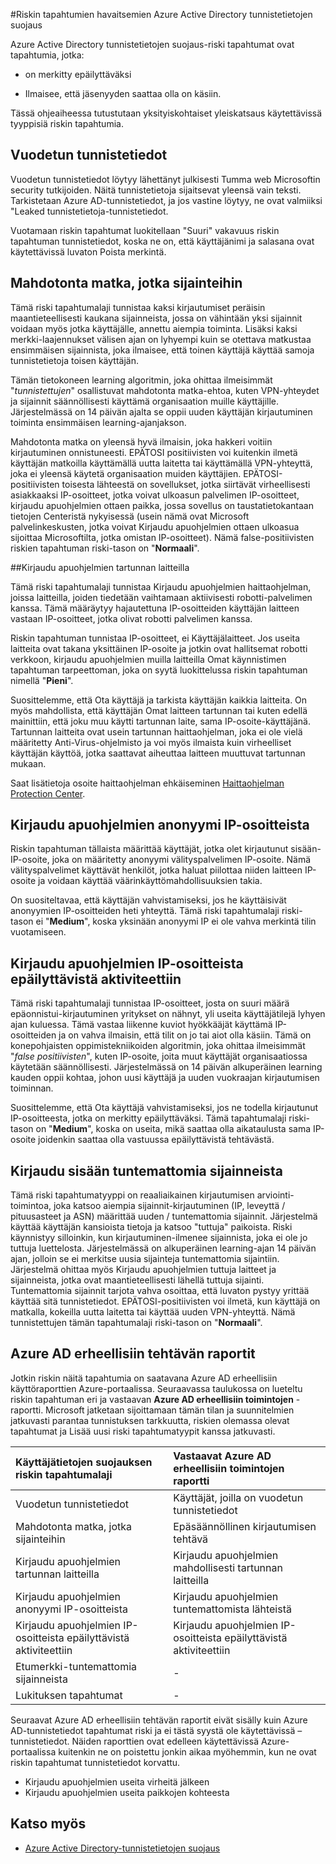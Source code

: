 <properties
    pageTitle="Riskin tapahtumien Azure Active Directory tunnistetietojen suojauksen havaitsemien | Microsoft Azure"
    description="Tässä ohjeaiheessa tutustutaan yksityiskohtaiset yleiskatsaus käytettävissä tyyppisiä riskin tapahtumia Azure Active Directory tunnistetietojen suojaus"
    services="active-directory"
    keywords="Azure active Directoryn tunnistetietojen suojaus-cloud app etsiminen-sovellukset, suojaus, riski, riskin taso, heikkous, suojauskäytäntö hallinta"
    documentationCenter=""
    authors="MarkusVi"
    manager="femila"
    editor=""/>

<tags
    ms.service="active-directory"
    ms.workload="identity"
    ms.tgt_pltfrm="na"
    ms.devlang="na"
    ms.topic="article"
    ms.date="10/27/2016"
    ms.author="markvi"/>

#<a name="types-of-risk-events-detected-by-azure-active-directory-identity-protection"></a>Riskin tapahtumien havaitsemien Azure Active Directory tunnistetietojen suojaus 

Azure Active Directory tunnistetietojen suojaus-riski tapahtumat ovat tapahtumia, jotka:

- on merkitty epäilyttäväksi

- Ilmaisee, että jäsenyyden saattaa olla on käsiin. 

Tässä ohjeaiheessa tutustutaan yksityiskohtaiset yleiskatsaus käytettävissä tyyppisiä riskin tapahtumia.


## <a name="leaked-credentials"></a>Vuodetun tunnistetiedot

Vuodetun tunnistetiedot löytyy lähettänyt julkisesti Tumma web Microsoftin security tutkijoiden. Näitä tunnistetietoja sijaitsevat yleensä vain teksti. Tarkistetaan Azure AD-tunnistetiedot, ja jos vastine löytyy, ne ovat valmiiksi "Leaked tunnistetietoja-tunnistetiedot.

Vuotamaan riskin tapahtumat luokitellaan "Suuri" vakavuus riskin tapahtuman tunnistetiedot, koska ne on, että käyttäjänimi ja salasana ovat käytettävissä luvaton Poista merkintä.

## <a name="impossible-travel-to-atypical-locations"></a>Mahdotonta matka, jotka sijainteihin

Tämä riski tapahtumalaji tunnistaa kaksi kirjautumiset peräisin maantieteellisesti kaukana sijainneista, jossa on vähintään yksi sijainnit voidaan myös jotka käyttäjälle, annettu aiempia toiminta. Lisäksi kaksi merkki-laajennukset välisen ajan on lyhyempi kuin se otettava matkustaa ensimmäisen sijainnista, joka ilmaisee, että toinen käyttäjä käyttää samoja tunnistetietoja toisen käyttäjän. 

Tämän tietokoneen learning algoritmin, joka ohittaa ilmeisimmät "*tunnistettujen*" osallistuvat mahdotonta matka-ehtoa, kuten VPN-yhteydet ja sijainnit säännöllisesti käyttämä organisaation muille käyttäjille.  Järjestelmässä on 14 päivän ajalta se oppii uuden käyttäjän kirjautuminen toiminta ensimmäisen learning-ajanjakson.

Mahdotonta matka on yleensä hyvä ilmaisin, joka hakkeri voitiin kirjautuminen onnistuneesti. EPÄTOSI positiivisten voi kuitenkin ilmetä käyttäjän matkoilla käyttämällä uutta laitetta tai käyttämällä VPN-yhteyttä, joka ei yleensä käytetä organisaation muiden käyttäjien. EPÄTOSI-positiivisten toisesta lähteestä on sovellukset, jotka siirtävät virheellisesti asiakkaaksi IP-osoitteet, jotka voivat ulkoasun palvelimen IP-osoitteet, kirjaudu apuohjelmien ottaen paikka, jossa sovellus on taustatietokantaan tietojen Centeristä nykyisessä (usein nämä ovat Microsoft palvelinkeskusten, jotka voivat Kirjaudu apuohjelmien ottaen ulkoasua sijoittaa Microsoftilta, jotka omistan IP-osoitteet). Nämä false-positiivisten riskien tapahtuman riski-tason on "**Normaali**".

##<a name="sign-ins-from-infected-devices"></a>Kirjaudu apuohjelmien tartunnan laitteilla

Tämä riski tapahtumalaji tunnistaa Kirjaudu apuohjelmien haittaohjelman, joissa laitteilla, joiden tiedetään vaihtamaan aktiivisesti robotti-palvelimen kanssa. Tämä määräytyy hajautettuna IP-osoitteiden käyttäjän laitteen vastaan IP-osoitteet, jotka olivat robotti palvelimen kanssa. 

Riskin tapahtuman tunnistaa IP-osoitteet, ei Käyttäjälaitteet. Jos useita laitteita ovat takana yksittäinen IP-osoite ja jotkin ovat hallitsemat robotti verkkoon, kirjaudu apuohjelmien muilla laitteilla Omat käynnistimen tapahtuman tarpeettoman, joka on syytä luokittelussa riskin tapahtuman nimellä "**Pieni**".  

Suosittelemme, että Ota käyttäjä ja tarkista käyttäjän kaikkia laitteita. On myös mahdollista, että käyttäjän Omat laitteen tartunnan tai kuten edellä mainittiin, että joku muu käytti tartunnan laite, sama IP-osoite-käyttäjänä. Tartunnan laitteita ovat usein tartunnan haittaohjelman, joka ei ole vielä määritetty Anti-Virus-ohjelmisto ja voi myös ilmaista kuin virheelliset käyttäjän käyttöä, jotka saattavat aiheuttaa laitteen muuttuvat tartunnan mukaan.

Saat lisätietoja osoite haittaohjelman ehkäiseminen [Haittaohjelman Protection Center](http://go.microsoft.com/fwlink/?linkid=335773&clcid=0x409).


## <a name="sign-ins-from-anonymous-ip-addresses"></a>Kirjaudu apuohjelmien anonyymi IP-osoitteista

Riskin tapahtuman tällaista määrittää käyttäjät, jotka olet kirjautunut sisään-IP-osoite, joka on määritetty anonyymi välityspalvelimen IP-osoite. Nämä välityspalvelimet käyttävät henkilöt, jotka haluat piilottaa niiden laitteen IP-osoite ja voidaan käyttää väärinkäyttömahdollisuuksien takia.

On suositeltavaa, että käyttäjän vahvistamiseksi, jos he käyttäisivät anonyymien IP-osoitteiden heti yhteyttä. Tämä riski tapahtumalaji riski-tason ei "**Medium**", koska yksinään anonyymi IP ei ole vahva merkintä tilin vuotamiseen.

## <a name="sign-ins-from-ip-addresses-with-suspicious-activity"></a>Kirjaudu apuohjelmien IP-osoitteista epäilyttävistä aktiviteettiin

Tämä riski tapahtumalaji tunnistaa IP-osoitteet, josta on suuri määrä epäonnistui-kirjautuminen yritykset on nähnyt, yli useita käyttäjätilejä lyhyen ajan kuluessa. Tämä vastaa liikenne kuviot hyökkääjät käyttämä IP-osoitteiden ja on vahva ilmaisin, että tilit on jo tai aiot olla käsiin. Tämä on konepohjaisten oppimistekniikoiden algoritmin, joka ohittaa ilmeisimmät "*false positiivisten*", kuten IP-osoite, joita muut käyttäjät organisaatiossa käytetään säännöllisesti.  Järjestelmässä on 14 päivän alkuperäinen learning kauden oppii kohtaa, johon uusi käyttäjä ja uuden vuokraajan kirjautumisen toiminnan.

Suosittelemme, että Ota käyttäjä vahvistamiseksi, jos ne todella kirjautunut IP-osoitteesta, jotka on merkitty epäilyttäväksi. Tämä tapahtumalaji riski-tason on "**Medium**", koska on useita, mikä saattaa olla aikataulusta sama IP-osoite joidenkin saattaa olla vastuussa epäilyttävistä tehtävästä. 


## <a name="sign-in-from-unfamiliar-locations"></a>Kirjaudu sisään tuntemattomia sijainneista

Tämä riski tapahtumatyyppi on reaaliaikainen kirjautumisen arviointi-toimintoa, joka katsoo aiempia sijainnit-kirjautuminen (IP, leveyttä / pituusasteet ja ASN) määrittää uuden / tuntemattomia sijainnit. Järjestelmä käyttää käyttäjän kansioista tietoja ja katsoo "tuttuja" paikoista. Riski käynnistyy silloinkin, kun kirjautuminen-ilmenee sijainnista, joka ei ole jo tuttuja luettelosta. Järjestelmässä on alkuperäinen learning-ajan 14 päivän ajan, jolloin se ei merkitse uusia sijainteja tuntemattomia sijaintiin. Järjestelmä ohittaa myös Kirjaudu apuohjelmien tuttuja laitteet ja sijainneista, jotka ovat maantieteellisesti lähellä tuttuja sijainti. <br>
Tuntemattomia sijainnit tarjota vahva osoittaa, että luvaton pystyy yrittää käyttää sitä tunnistetiedot. EPÄTOSI-positiivisten voi ilmetä, kun käyttäjä on matkalla, kokeilla uutta laitetta tai käyttää uuden VPN-yhteyttä. Nämä tunnistettujen tämän tapahtumalaji riski-tason on "**Normaali**".


## <a name="azure-ad-anomalous-activity-reports"></a>Azure AD erheellisiin tehtävän raportit

Jotkin riskin näitä tapahtumia on saatavana Azure AD erheellisiin käyttöraporttien Azure-portaalissa. Seuraavassa taulukossa on lueteltu riskin tapahtuman eri ja vastaavan **Azure AD erheellisiin toimintojen** -raportti. Microsoft jatketaan sijoittamaan tämän tilan ja suunnitelmien jatkuvasti parantaa tunnistuksen tarkkuutta, riskien olemassa olevat tapahtumat ja Lisää uusi riski tapahtumatyypit kanssa jatkuvasti. 



| Käyttäjätietojen suojauksen riskin tapahtumalaji | Vastaavat Azure AD erheellisiin toimintojen raportti |
| :-- | :-- |
| Vuodetun tunnistetiedot    | Käyttäjät, joilla on vuodetun tunnistetiedot |
| Mahdotonta matka, jotka sijainteihin | Epäsäännöllinen kirjautumisen tehtävä |
| Kirjaudu apuohjelmien tartunnan laitteilla    | Kirjaudu apuohjelmien mahdollisesti tartunnan laitteilla |
| Kirjaudu apuohjelmien anonyymi IP-osoitteista  | Kirjaudu apuohjelmien tuntemattomista lähteistä |
| Kirjaudu apuohjelmien IP-osoitteista epäilyttävistä aktiviteettiin | Kirjaudu apuohjelmien IP-osoitteista epäilyttävistä aktiviteettiin |
| Etumerkki-tuntemattomia sijainneista    | - |
| Lukituksen tapahtumat    | - |

Seuraavat Azure AD erheellisiin tehtävän raportit eivät sisälly kuin Azure AD-tunnistetiedot tapahtumat riski ja ei tästä syystä ole käytettävissä – tunnistetiedot. Näiden raporttien ovat edelleen käytettävissä Azure-portaalissa kuitenkin ne on poistettu jonkin aikaa myöhemmin, kun ne ovat riskin tapahtumat tunnistetiedot korvattu.

- Kirjaudu apuohjelmien useita virheitä jälkeen
- Kirjaudu apuohjelmien useita paikkojen kohteesta


## <a name="see-also"></a>Katso myös

- [Azure Active Directory-tunnistetietojen suojaus](active-directory-identityprotection.md)


